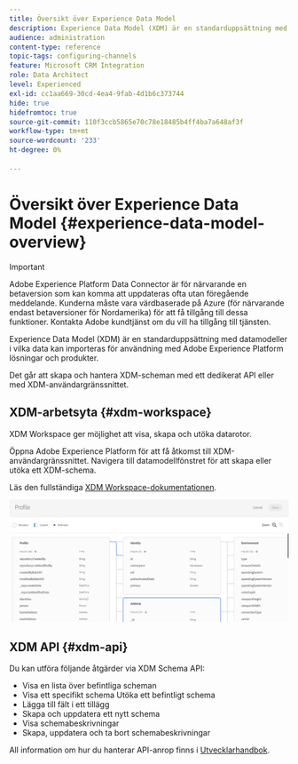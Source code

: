 ```yaml
---
title: Översikt över Experience Data Model
description: Experience Data Model (XDM) är en standarduppsättning med datamodeller i vilka data kan importeras för användning med Adobe Experience Platform lösningar och produkter.
audience: administration
content-type: reference
topic-tags: configuring-channels
feature: Microsoft CRM Integration
role: Data Architect
level: Experienced
exl-id: cc1aa669-30cd-4ea4-9fab-4d1b6c373744
hide: true
hidefromtoc: true
source-git-commit: 110f3ccb5865e70c78e18485b4ff4ba7a648af3f
workflow-type: tm+mt
source-wordcount: '233'
ht-degree: 0%

---
```


# Översikt över Experience Data Model {#experience-data-model-overview}

>[!IMPORTANT]
>
>Adobe Experience Platform Data Connector är för närvarande en betaversion som kan komma att uppdateras ofta utan föregående meddelande. Kunderna måste vara värdbaserade på Azure (för närvarande endast betaversioner för Nordamerika) för att få tillgång till dessa funktioner. Kontakta Adobe kundtjänst om du vill ha tillgång till tjänsten.

Experience Data Model (XDM) är en standarduppsättning med datamodeller i vilka data kan importeras för användning med Adobe Experience Platform lösningar och produkter.

Det går att skapa och hantera XDM-scheman med ett dedikerat API eller med XDM-användargränssnittet.

## XDM-arbetsyta {#xdm-workspace}

XDM Workspace ger möjlighet att visa, skapa och utöka datarotor.

Öppna Adobe Experience Platform för att få åtkomst till XDM-användargränssnittet. Navigera till datamodellfönstret för att skapa eller utöka ett XDM-schema.

Läs den fullständiga [XDM Workspace-dokumentationen](https://experienceleague.adobe.com/docs/experience-platform/xdm/api/getting-started.html).

![](assets/aep_xdmworkspace.png)

## XDM API {#xdm-api}

Du kan utföra följande åtgärder via XDM Schema API:

* Visa en lista över befintliga scheman
* Visa ett specifikt schema Utöka ett befintligt schema
* Lägga till fält i ett tillägg
* Skapa och uppdatera ett nytt schema
* Visa schemabeskrivningar
* Skapa, uppdatera och ta bort schemabeskrivningar

All information om hur du hanterar API-anrop finns i [Utvecklarhandbok](https://experienceleague.adobe.com/docs/experience-platform/xdm/api/getting-started.html).
